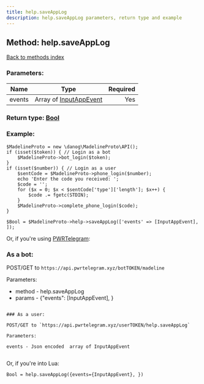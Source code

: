 ```yaml
---
title: help.saveAppLog
description: help.saveAppLog parameters, return type and example
---
```

## Method: help.saveAppLog  
[Back to methods index](index.md)


### Parameters:

| Name     |    Type       | Required |
|----------|:-------------:|---------:|
|events|Array of [InputAppEvent](../types/InputAppEvent.md) | Yes|


### Return type: [Bool](../types/Bool.md)

### Example:


```
$MadelineProto = new \danog\MadelineProto\API();
if (isset($token)) { // Login as a bot
    $MadelineProto->bot_login($token);
}
if (isset($number)) { // Login as a user
    $sentCode = $MadelineProto->phone_login($number);
    echo 'Enter the code you received: ';
    $code = '';
    for ($x = 0; $x < $sentCode['type']['length']; $x++) {
        $code .= fgetc(STDIN);
    }
    $MadelineProto->complete_phone_login($code);
}

$Bool = $MadelineProto->help->saveAppLog(['events' => [InputAppEvent], ]);
```

Or, if you're using [PWRTelegram](https://pwrtelegram.xyz):

### As a bot:

POST/GET to `https://api.pwrtelegram.xyz/botTOKEN/madeline`

Parameters:

* method - help.saveAppLog
* params - {"events": [InputAppEvent], }

```

### As a user:

POST/GET to `https://api.pwrtelegram.xyz/userTOKEN/help.saveAppLog`

Parameters:

events - Json encoded  array of InputAppEvent


```

Or, if you're into Lua:

```
Bool = help.saveAppLog({events={InputAppEvent}, })
```

